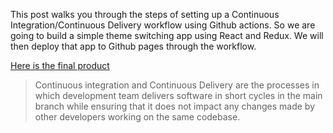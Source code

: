 
This post walks you through the steps of setting up a Continuous Integration/Continuous Delivery workflow using Github actions. So we are going to build a simple theme switching app using React and Redux. We will then deploy that app to Github pages through the workflow.

[Here is the final product](https://teddynted.github.io/reactjs-theme-starter/)

> Continuous integration and Continuous Delivery are the processes in which development team delivers software in short cycles in the main branch while ensuring that it does not impact any changes made by other developers working on the same codebase.
